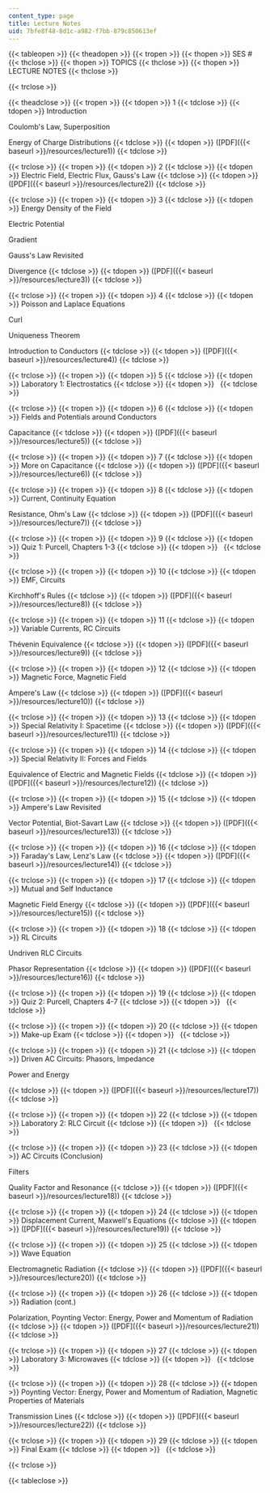 ```yaml
---
content_type: page
title: Lecture Notes
uid: 7bfe8f48-8d1c-a982-f7bb-879c850613ef
---
```


{{< tableopen >}}
{{< theadopen >}}
{{< tropen >}}
{{< thopen >}}
SES #
{{< thclose >}}
{{< thopen >}}
TOPICS
{{< thclose >}}
{{< thopen >}}
LECTURE NOTES
{{< thclose >}}

{{< trclose >}}

{{< theadclose >}}
{{< tropen >}}
{{< tdopen >}}
1
{{< tdclose >}}
{{< tdopen >}}
Introduction  
  
Coulomb's Law, Superposition  
  
Energy of Charge Distributions
{{< tdclose >}}
{{< tdopen >}}
([PDF]({{< baseurl >}}/resources/lecture1))
{{< tdclose >}}

{{< trclose >}}
{{< tropen >}}
{{< tdopen >}}
2
{{< tdclose >}}
{{< tdopen >}}
Electric Field, Electric Flux, Gauss's Law
{{< tdclose >}}
{{< tdopen >}}
([PDF]({{< baseurl >}}/resources/lecture2))
{{< tdclose >}}

{{< trclose >}}
{{< tropen >}}
{{< tdopen >}}
3
{{< tdclose >}}
{{< tdopen >}}
Energy Density of the Field  
  
Electric Potential  
  
Gradient  
  
Gauss's Law Revisited  
  
Divergence
{{< tdclose >}}
{{< tdopen >}}
([PDF]({{< baseurl >}}/resources/lecture3))
{{< tdclose >}}

{{< trclose >}}
{{< tropen >}}
{{< tdopen >}}
4
{{< tdclose >}}
{{< tdopen >}}
Poisson and Laplace Equations  
  
Curl  
  
Uniqueness Theorem  
  
Introduction to Conductors
{{< tdclose >}}
{{< tdopen >}}
([PDF]({{< baseurl >}}/resources/lecture4))
{{< tdclose >}}

{{< trclose >}}
{{< tropen >}}
{{< tdopen >}}
5
{{< tdclose >}}
{{< tdopen >}}
Laboratory 1: Electrostatics
{{< tdclose >}}
{{< tdopen >}}
 
{{< tdclose >}}

{{< trclose >}}
{{< tropen >}}
{{< tdopen >}}
6
{{< tdclose >}}
{{< tdopen >}}
Fields and Potentials around Conductors  
  
Capacitance
{{< tdclose >}}
{{< tdopen >}}
([PDF]({{< baseurl >}}/resources/lecture5))
{{< tdclose >}}

{{< trclose >}}
{{< tropen >}}
{{< tdopen >}}
7
{{< tdclose >}}
{{< tdopen >}}
More on Capacitance
{{< tdclose >}}
{{< tdopen >}}
([PDF]({{< baseurl >}}/resources/lecture6))
{{< tdclose >}}

{{< trclose >}}
{{< tropen >}}
{{< tdopen >}}
8
{{< tdclose >}}
{{< tdopen >}}
Current, Continuity Equation  
  
Resistance, Ohm's Law
{{< tdclose >}}
{{< tdopen >}}
([PDF]({{< baseurl >}}/resources/lecture7))
{{< tdclose >}}

{{< trclose >}}
{{< tropen >}}
{{< tdopen >}}
9
{{< tdclose >}}
{{< tdopen >}}
Quiz 1: Purcell, Chapters 1-3
{{< tdclose >}}
{{< tdopen >}}
 
{{< tdclose >}}

{{< trclose >}}
{{< tropen >}}
{{< tdopen >}}
10
{{< tdclose >}}
{{< tdopen >}}
EMF, Circuits  
  
Kirchhoff's Rules
{{< tdclose >}}
{{< tdopen >}}
([PDF]({{< baseurl >}}/resources/lecture8))
{{< tdclose >}}

{{< trclose >}}
{{< tropen >}}
{{< tdopen >}}
11
{{< tdclose >}}
{{< tdopen >}}
Variable Currents, RC Circuits  
  
Thévenin Equivalence
{{< tdclose >}}
{{< tdopen >}}
([PDF]({{< baseurl >}}/resources/lecture9))
{{< tdclose >}}

{{< trclose >}}
{{< tropen >}}
{{< tdopen >}}
12
{{< tdclose >}}
{{< tdopen >}}
Magnetic Force, Magnetic Field  
  
Ampere's Law
{{< tdclose >}}
{{< tdopen >}}
([PDF]({{< baseurl >}}/resources/lecture10))
{{< tdclose >}}

{{< trclose >}}
{{< tropen >}}
{{< tdopen >}}
13
{{< tdclose >}}
{{< tdopen >}}
Special Relativity I: Spacetime
{{< tdclose >}}
{{< tdopen >}}
([PDF]({{< baseurl >}}/resources/lecture11))
{{< tdclose >}}

{{< trclose >}}
{{< tropen >}}
{{< tdopen >}}
14
{{< tdclose >}}
{{< tdopen >}}
Special Relativity II: Forces and Fields  
  
Equivalence of Electric and Magnetic Fields
{{< tdclose >}}
{{< tdopen >}}
([PDF]({{< baseurl >}}/resources/lecture12))
{{< tdclose >}}

{{< trclose >}}
{{< tropen >}}
{{< tdopen >}}
15
{{< tdclose >}}
{{< tdopen >}}
Ampere's Law Revisited  
  
Vector Potential, Biot-Savart Law
{{< tdclose >}}
{{< tdopen >}}
([PDF]({{< baseurl >}}/resources/lecture13))
{{< tdclose >}}

{{< trclose >}}
{{< tropen >}}
{{< tdopen >}}
16
{{< tdclose >}}
{{< tdopen >}}
Faraday's Law, Lenz's Law
{{< tdclose >}}
{{< tdopen >}}
([PDF]({{< baseurl >}}/resources/lecture14))
{{< tdclose >}}

{{< trclose >}}
{{< tropen >}}
{{< tdopen >}}
17
{{< tdclose >}}
{{< tdopen >}}
Mutual and Self Inductance  
  
Magnetic Field Energy
{{< tdclose >}}
{{< tdopen >}}
([PDF]({{< baseurl >}}/resources/lecture15))
{{< tdclose >}}

{{< trclose >}}
{{< tropen >}}
{{< tdopen >}}
18
{{< tdclose >}}
{{< tdopen >}}
RL Circuits  
  
Undriven RLC Circuits  
  
Phasor Representation
{{< tdclose >}}
{{< tdopen >}}
([PDF]({{< baseurl >}}/resources/lecture16))
{{< tdclose >}}

{{< trclose >}}
{{< tropen >}}
{{< tdopen >}}
19
{{< tdclose >}}
{{< tdopen >}}
Quiz 2: Purcell, Chapters 4-7
{{< tdclose >}}
{{< tdopen >}}
 
{{< tdclose >}}

{{< trclose >}}
{{< tropen >}}
{{< tdopen >}}
20
{{< tdclose >}}
{{< tdopen >}}
Make-up Exam
{{< tdclose >}}
{{< tdopen >}}
 
{{< tdclose >}}

{{< trclose >}}
{{< tropen >}}
{{< tdopen >}}
21
{{< tdclose >}}
{{< tdopen >}}
Driven AC Circuits: Phasors, Impedance

Power and Energy


{{< tdclose >}}
{{< tdopen >}}
([PDF]({{< baseurl >}}/resources/lecture17))
{{< tdclose >}}

{{< trclose >}}
{{< tropen >}}
{{< tdopen >}}
22
{{< tdclose >}}
{{< tdopen >}}
Laboratory 2: RLC Circuit
{{< tdclose >}}
{{< tdopen >}}
 
{{< tdclose >}}

{{< trclose >}}
{{< tropen >}}
{{< tdopen >}}
23
{{< tdclose >}}
{{< tdopen >}}
AC Circuits (Conclusion)  
  
Filters  
  
Quality Factor and Resonance
{{< tdclose >}}
{{< tdopen >}}
([PDF]({{< baseurl >}}/resources/lecture18))
{{< tdclose >}}

{{< trclose >}}
{{< tropen >}}
{{< tdopen >}}
24
{{< tdclose >}}
{{< tdopen >}}
Displacement Current, Maxwell's Equations
{{< tdclose >}}
{{< tdopen >}}
([PDF]({{< baseurl >}}/resources/lecture19))
{{< tdclose >}}

{{< trclose >}}
{{< tropen >}}
{{< tdopen >}}
25
{{< tdclose >}}
{{< tdopen >}}
Wave Equation  
  
Electromagnetic Radiation
{{< tdclose >}}
{{< tdopen >}}
([PDF]({{< baseurl >}}/resources/lecture20))
{{< tdclose >}}

{{< trclose >}}
{{< tropen >}}
{{< tdopen >}}
26
{{< tdclose >}}
{{< tdopen >}}
Radiation (cont.)  
  
Polarization, Poynting Vector: Energy, Power and Momentum of Radiation
{{< tdclose >}}
{{< tdopen >}}
([PDF]({{< baseurl >}}/resources/lecture21))
{{< tdclose >}}

{{< trclose >}}
{{< tropen >}}
{{< tdopen >}}
27
{{< tdclose >}}
{{< tdopen >}}
Laboratory 3: Microwaves
{{< tdclose >}}
{{< tdopen >}}
 
{{< tdclose >}}

{{< trclose >}}
{{< tropen >}}
{{< tdopen >}}
28
{{< tdclose >}}
{{< tdopen >}}
Poynting Vector: Energy, Power and Momentum of Radiation, Magnetic Properties of Materials  
  
Transmission Lines
{{< tdclose >}}
{{< tdopen >}}
([PDF]({{< baseurl >}}/resources/lecture22))
{{< tdclose >}}

{{< trclose >}}
{{< tropen >}}
{{< tdopen >}}
29
{{< tdclose >}}
{{< tdopen >}}
Final Exam
{{< tdclose >}}
{{< tdopen >}}
 
{{< tdclose >}}

{{< trclose >}}

{{< tableclose >}}
